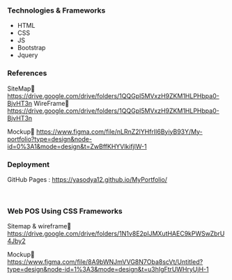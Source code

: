 <h3>Technologies & Frameworks</h3>

<ul>
  <li>HTML</li>
  <li>CSS</li>
  <li>JS</li>
  <li>Bootstrap</li>
  <li>Jquery</li>
</ul>
<h3>References</h3>

SiteMap🔗
https://drive.google.com/drive/folders/1QQGpI5MVxzH9ZKM1HLPHbpa0-BjvHT3n
WireFrame🔗
https://drive.google.com/drive/folders/1QQGpI5MVxzH9ZKM1HLPHbpa0-BjvHT3n

Mockup🔗
https://www.figma.com/file/nLRnZ2lYHfrIl6ByiyB93Y/My-portfolio?type=design&node-id=0%3A1&mode=design&t=ZwBffKHYVlkifjlW-1
<h3>Deployment</h3>

GitHub Pages : https://yasodya12.github.io/MyPortfolio/ <br>

<br>
 

<h3> Web POS Using CSS Frameworks</h3>

Sitemap & wireframe🔗
https://drive.google.com/drive/folders/1N1v8E2pIJMXutHAEC9kPWSwZbrU4Jby2

Mockup🔗
https://www.figma.com/file/8A9bWNJmVVG8N7Oba8scVt/Untitled?type=design&node-id=1%3A3&mode=design&t=u3hIgFtrUWHryUjH-1
